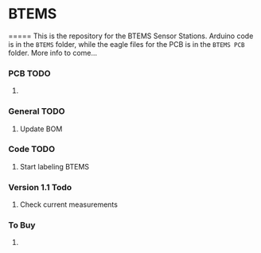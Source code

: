 # BTEMS
=====
This is the repository for the BTEMS Sensor Stations. Arduino code is in the ```BTEMS``` folder, while the eagle files for the PCB is in the ```BTEMS PCB``` folder. More info to come...

### PCB TODO
1.

### General TODO
1. Update BOM

### Code TODO
1. Start labeling BTEMS

### Version 1.1 Todo
1. Check current measurements

### To Buy
1.
